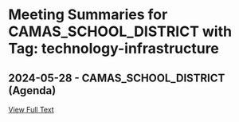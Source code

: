 # Meeting Summaries for CAMAS_SCHOOL_DISTRICT with Tag: technology-infrastructure

## 2024-05-28 - CAMAS_SCHOOL_DISTRICT (Agenda)



[View Full Text](https://raw.githubusercontent.com/VoronoiPerspectives/WashingtonStateSchoolBoardExplorer/refs/heads/main/data/countries/usa/states/wa/counties/clark/school_boards/camas_school_district/2024/2024-05-28-agenda.txt)

